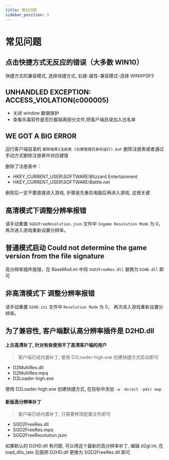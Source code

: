 ```yaml
---
title: 常见问题
sidebar_position: 5
---
```


# 常见问题

## 点击快捷方式无反应的错误（大多数 WIN10）

快捷方式的兼容模式, 选择快捷方式, 右键-属性-兼容模式-选择 WINXPSP3

## UNHANDLED EXCEPTION: ACCESS_VIOLATION(c000005)

- 关闭 window 数据保护
- 查看杀毒软件是否拦截隔离部分文件,把客户端目录加入白名单

## WE GOT A BIG ERROR

运行客户端目录的 `删除暗黑2注册表 (右键管理员身份运行).bat` 删除注册表或者通过手动方式删除注册表中对应键值

删除了注册表中：

- HKEY_CURRENT_USER\SOFTWARE\Blizzard Entertainment
- HKEY_CURRENT_USER\SOFTWARE\Battle.net

删除后一定不要直接进入游戏, 步骤是先重启电脑后再进入游戏, 这很关键

## 高清模式下调整分辨率报错

请手动重置 `SGD2FreeResolution.json` 文件中 `Ingame Resolution Mode` 为 0， 再次进入游戏重新设置分辨率。

## 普通模式启动 Could not determine the game version from the file signature

高分辨率插件报错，在 BaseMod.ini 中将 `SGD2FreeRes.dll` 替换为 `D2HD.dll` 即可

## 非高清模式下 调整分辨率报错

请手动重置 `D2HD.ini` 文件中 `Resolution Mode` 为 0， 再次进入游戏重新设置分辨率。

## 为了兼容性, 客户端默认高分辨率插件是 D2HD.dll

#### 上古高清补丁, 针对有些使用不了高清客户端的用户

> 客户端已经内置补丁, 使用 D2Loader-high.exe 创建快捷方式启动即可

- D2MultiRes.dll
- D2MultiRes.mpq
- D2Loader-high.exe

使用 D2Loader-high.exe 创建快捷方式, 在目标中添加 `-w -direct -pdir map`

#### 新版高分辨率补丁

> 客户端已经内置补丁, 只需要修改配置文件即可

- SGD2FreeRes.dll
- SGD2FreeRes.mpq
- SGD2FreeResolution.json

如果默认的 D2HD.dll 有问题, 可以用这个最新的高分辨率补丁, 编辑 d2gl.ini, 在 load_dlls_late 后面把 D2HD.dll 更换为 SGD2FreeRes.dll 即可
